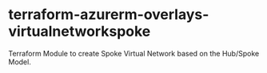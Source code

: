 # terraform-azurerm-overlays-virtualnetworkspoke
Terraform Module to create Spoke Virtual Network based on the Hub/Spoke Model.
